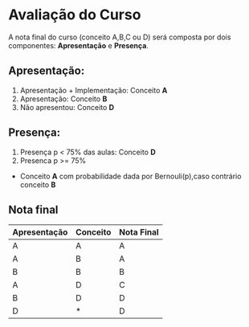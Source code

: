 # Avaliação do Curso
A nota final do curso  (conceito A,B,C ou D) será composta por dois componentes: **Apresentação** e **Presença**.
## Apresentação:
1. Apresentação + Implementação: Conceito **A**
2. Apresentação: Conceito **B**
3. Não apresentou: Conceito **D**

## Presença:
1. Presença p < 75% das aulas: Conceito **D**
2. Presenca p >= 75%
  - Conceito **A** com probabilidade dada por Bernouli(p),caso contrário conceito **B**

## Nota final
Apresentação | Conceito | Nota Final
-------------|----------|-----------
A            |  A       | A
A|B|A
B|B|B
A|D|C
B|D|D
D|*|D
    
